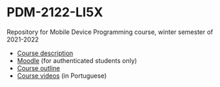 # PDM-2122-LI5X

Repository for Mobile Device Programming course, winter semester of 2021-2022

* [Course description](https://cc.isel.pt/academia/leic-en/pdm-en/)
* [Moodle](https://2122moodle.isel.pt/course/view.php?id=4803) (for authenticated students only)
* [Course outline](outline.md)
* [Course videos](https://www.youtube.com/playlist?list=PL8XxoCaL3dBj-9DhstfK_krmviLwfN7mX) (in Portuguese)